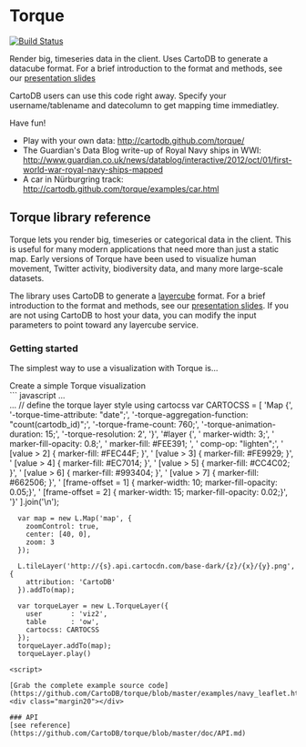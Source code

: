 Torque
==

[![Build Status](https://travis-ci.org/CartoDB/torque.svg)](https://travis-ci.org/CartoDB/torque)

Render big, timeseries data in the client. Uses CartoDB to generate a datacube format. For a brief introduction to the format and methods, see our [presentation slides](http://gijs.github.com/images/cartodb_datacubes.pdf)

CartoDB users can use this code right away. Specify your username/tablename and datecolumn to get mapping time immediatley.

Have fun!

* Play with your own data: http://cartodb.github.com/torque/
* The Guardian's Data Blog write-up of Royal Navy ships in WWI: http://www.guardian.co.uk/news/datablog/interactive/2012/oct/01/first-world-war-royal-navy-ships-mapped
* A car in Nürburgring track: http://cartodb.github.com/torque/examples/car.html

## Torque library reference

Torque lets you render big, timeseries or categorical data in the client. This is useful for many modern applications that need more than just a static map. Early versions of Torque have been used to visualize human movement, Twitter activity, biodiversity data, and many more large-scale datasets.

The library uses CartoDB to generate a [layercube](https://github.com/CartoDB/tilecubes/blob/master/2.0/spec.md) format. For a brief introduction to the format and methods, see our [presentation slides](http://gijs.github.com/images/cartodb_datacubes.pdf). If you are not using CartoDB to host your data, you can modify the input parameters to point toward any layercube service.

### Getting started

The simplest way to use a visualization with Torque is...

<div class="margin20"></div>
<div class="code_title">Create a simple Torque visualization</div>
  ``` javascript
      ...
        <body>
          <div id="map"></div>
        </body>
      ...
      // define the torque layer style using cartocss
      var CARTOCSS = [
          'Map {',
          '-torque-time-attribute: "date";',
          '-torque-aggregation-function: "count(cartodb_id)";',
          '-torque-frame-count: 760;',
          '-torque-animation-duration: 15;',
          '-torque-resolution: 2',
          '}',
          '#layer {',
          '  marker-width: 3;',
          '  marker-fill-opacity: 0.8;',
          '  marker-fill: #FEE391; ',
          '  comp-op: "lighten";',
          '  [value > 2] { marker-fill: #FEC44F; }',
          '  [value > 3] { marker-fill: #FE9929; }',
          '  [value > 4] { marker-fill: #EC7014; }',
          '  [value > 5] { marker-fill: #CC4C02; }',
          '  [value > 6] { marker-fill: #993404; }',
          '  [value > 7] { marker-fill: #662506; }',
          '  [frame-offset = 1] { marker-width: 10; marker-fill-opacity: 0.05;}',
          '  [frame-offset = 2] { marker-width: 15; marker-fill-opacity: 0.02;}',
          '}'
      ].join('\n');

        
      var map = new L.Map('map', {
        zoomControl: true,
        center: [40, 0],
        zoom: 3
      });

      L.tileLayer('http://{s}.api.cartocdn.com/base-dark/{z}/{x}/{y}.png', {
        attribution: 'CartoDB'
      }).addTo(map);

      var torqueLayer = new L.TorqueLayer({
        user       : 'viz2',
        table      : 'ow',
        cartocss: CARTOCSS
      });
      torqueLayer.addTo(map);
      torqueLayer.play()

    <script>
  ```
[Grab the complete example source code](https://github.com/CartoDB/torque/blob/master/examples/navy_leaflet.html)
<div class="margin20"></div>

### API
[see reference](https://github.com/CartoDB/torque/blob/master/doc/API.md)

